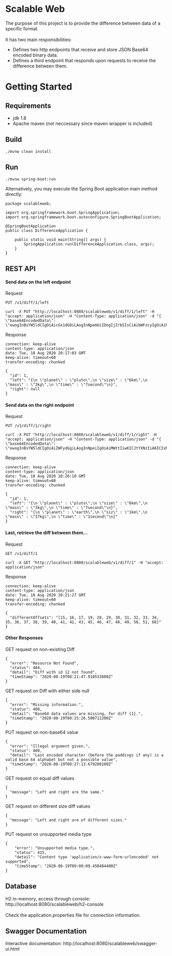 # Scalable Web
The purpose of this project is to provide the difference between data of a specific format.
<br><br>
It has two main responsibilities:
* Defines two http endpoints that receive and store JSON Base64 encoded binary data.
* Defines a third endpoint that responds upon requests to receive the difference between them.
# Getting Started
## Requirements
- jdk 1.8
- Apache maven (not neccessary since maven wrapper is included)
## Build
``` 
./mvnw clean install
```
## Run
``` 
./mvnw spring-boot:run
```
Alternatively, you may execute the Spring Boot application main method directly:
```
package scalableweb;

import org.springframework.boot.SpringApplication;
import org.springframework.boot.autoconfigure.SpringBootApplication;

@SpringBootApplication
public class DifferenceApplication {

    public static void main(String[] args) {
        SpringApplication.run(DifferenceApplication.class, args);
    }
}
```
## REST API

#### Send data on the left endpoint

Request
```
PUT /v1/diff/1/left
```
```
curl -X PUT "http://localhost:8080/scalableweb/v1/diff/1/left" -H "accept: application/json" -H "Content-Type: application/json" -d "{ \"base64EncodedData\": \"ewogInBsYW5ldCIgOiAicGx1dG8iLAogInNpemUiIDogIjZrbSIsCiAibWFzcyIgOiAiM2tnIiwKICJ0aW1lIiA6ICI3c2Vjb25kIgp9\"}"
```
Response
```
connection: keep-alive 
content-type: application/json 
date: Tue, 18 Aug 2020 20:17:03 GMT 
keep-alive: timeout=60 
transfer-encoding: chunked

{
  "id": 1,
  "left": "{\n \"planet\" : \"pluto\",\n \"size\" : \"6km\",\n \"mass\" : \"3kg\",\n \"time\" : \"7second\"\n}",
  "right": null
}
```
#### Send data on the right endpoint
Request
```
PUT /v1/diff/1/right
```
```
curl -X PUT "http://localhost:8080/scalableweb/v1/diff/1/right" -H "accept: application/json" -H "Content-Type: application/json" -d "{ \"base64EncodedData\": \"ewogInBsYW5ldCIgOiAiZWFydGgiLAogInNpeiIgOiAiMWttIiwKICJtYXNzIiA6ICIxN2tnIiwKICJ0aW1lIiA6ICIxc2Vjb25kIgp9\"}"
```
Response
```
connection: keep-alive 
content-type: application/json 
date: Tue, 18 Aug 2020 20:20:10 GMT 
keep-alive: timeout=60 
transfer-encoding: chunked

{
  "id": 1,
  "left": "{\n \"planet\" : \"pluto\",\n \"size\" : \"6km\",\n \"mass\" : \"3kg\",\n \"time\" : \"7second\"\n}",
  "right": "{\n \"planet\" : \"earth\",\n \"siz\" : \"1km\",\n \"mass\" : \"17kg\",\n \"time\" : \"1second\"\n}"
}
```
#### Last, retrieve the diff between them...
Request
```
GET /v1/diff/1
```
```
curl -X GET "http://localhost:8080/scalableweb/v1/diff/1" -H "accept: application/json"
```
Response
```
connection: keep-alive 
content-type: application/json 
date: Tue, 18 Aug 2020 20:21:27 GMT 
keep-alive: timeout=60 
transfer-encoding: chunked 

{
  "differentOffsets": "[15, 16, 17, 19, 28, 29, 30, 31, 32, 33, 34, 35, 36, 37, 38, 39, 40, 41, 42, 43, 45, 46, 47, 48, 49, 50, 51, 68]"
}
```
#### Other Responses
GET request on non-existing Diff
```
{
  "error": "Resource Not Found",
  "status": 404,
  "detail": "Diff with id 12 not found",
  "timeStamp": "2020-08-19T08:21:47.918533600Z"
}
```
GET request on Diff with either side null
```
{
  "error": "Missing information.",
  "status": 400,
  "detail": "Base64 data values are missing, for diff {1}.",
  "timeStamp": "2020-08-19T08:25:26.500712200Z"
}
```
PUT request on non-base64 value
```
{
  "error": "Illegal argument given.",
  "status": 400,
  "detail": "Last encoded character (before the paddings if any) is a valid base 64 alphabet but not a possible value",
  "timeStamp": "2020-08-19T08:27:13.679200100Z"
}
```
GET request on equal diff values
```
{
  "message": "Left and right are the same."
}
```
GET request on different size diff values
```
{
  "message": "Left and right are of different sizes."
}
```
PUT request on unsupported media type
```
{
    "error": "Unsupported media type.",
    "status": 415,
    "detail": "Content type 'application/x-www-form-urlencoded' not supported",
    "timeStamp": "2020-08-19T09:00:09.450484400Z"
}
```
## Database
H2 in-memory, access through console: http://localhost:8080/scalableweb/h2-console
<br><br>
Check the application.properties file for connection information.
## Swagger Documentation
Interactive documentation: http://localhost:8080/scalableweb/swagger-ui.html
